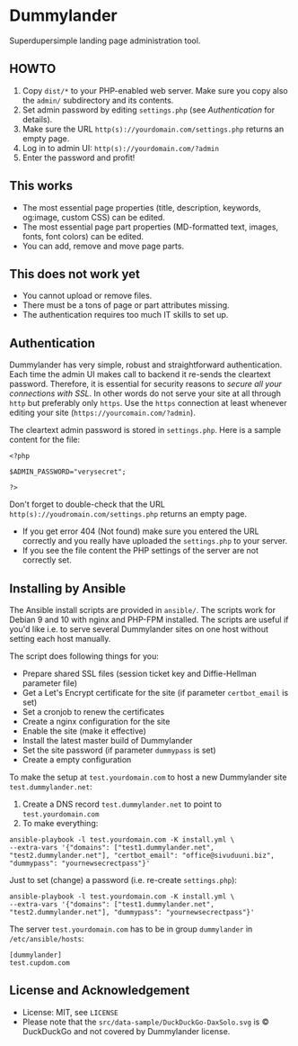 # Dummylander

Superdupersimple landing page administration tool.

## HOWTO

 1. Copy `dist/*` to your PHP-enabled web server. Make sure you copy also the `admin/` subdirectory and its contents.
 1. Set admin password by editing `settings.php` (see *Authentication* for details).
 1. Make sure the URL `http(s)://yourdomain.com/settings.php` returns an empty page.
 1. Log in to admin UI: `http(s)://yourdomain.com/?admin`
 1. Enter the password and profit!

## This works

 * The most essential page properties (title, description, keywords, og:image, custom CSS) can be edited.
 * The most essential page part properties (MD-formatted text, images, fonts, font colors) can be edited.
 * You can add, remove and move page parts.

## This does not work yet

 * You cannot upload or remove files.
 * There must be a tons of page or part attributes missing.
 * The authentication requires too much IT skills to set up.

## Authentication

Dummylander has very simple, robust and straightforward authentication. Each time the
admin UI makes call to backend it re-sends the cleartext password. Therefore,
it is essential for security reasons to *secure all your connections with SSL*.
In other words do not serve your site at all through `http` but preferably only `https`. Use
the `https` connection at least  whenever editing your site (`https://yourcomain.com/?admin`).

The cleartext admin password is stored in `settings.php`. Here is a sample content for the file:
```
<?php

$ADMIN_PASSWORD="verysecret";

?>
```

Don't forget to double-check that the URL `http(s)://youdromain.com/settings.php`
returns an empty page.
 * If you get error 404 (Not found) make sure you entered the URL correctly and
   you really have uploaded the `settings.php` to your server.
 * If you see the file content the PHP settings of the server are not correctly set.

## Installing by Ansible

The Ansible install scripts are provided in `ansible/`. The scripts work for Debian 9
and 10 with nginx and PHP-FPM installed. The scripts are useful if you'd like i.e. to
serve several Dummylander sites on one host without setting each host manually.

The script does following things for you:
 * Prepare shared SSL files (session ticket key and Diffie-Hellman parameter file)
 * Get a Let's Encrypt certificate for the site (if parameter `certbot_email` is set)
 * Set a cronjob to renew the certificates
 * Create a nginx configuration for the site
 * Enable the site (make it effective)
 * Install the latest master build of Dummylander
 * Set the site password (if parameter `dummypass` is set)
 * Create a empty configuration

To make the setup at `test.yourdomain.com` to host a new Dummylander site
`test.dummylander.net`:
 1. Create a DNS record `test.dummylander.net` to point to `test.yourdomain.com`
 1. To make everything:
 ```
 ansible-playbook -l test.yourdomain.com -K install.yml \
 --extra-vars '{"domains": ["test1.dummylander.net", "test2.dummylander.net"], "certbot_email": "office@sivuduuni.biz", "dummypass": "yournewsecrectpass"}'
 ```

Just to set (change) a password (i.e. re-create `settings.php`):

```
ansible-playbook -l test.yourdomain.com -K install.yml \
--extra-vars '{"domains": ["test1.dummylander.net", "test2.dummylander.net"], "dummypass": "yournewsecrectpass"}'
```

The server `test.yourdomain.com` has to be in group `dummylander` in `/etc/ansible/hosts`:

```
[dummylander]
test.cupdom.com
```

## License and Acknowledgement

 * License: MIT, see `LICENSE`
 * Please note that the `src/data-sample/DuckDuckGo-DaxSolo.svg` is &copy; DuckDuckGo and not covered by Dummylander license.
